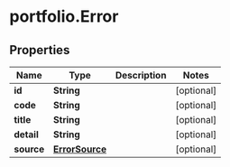 # portfolio.Error

## Properties

Name | Type | Description | Notes
------------ | ------------- | ------------- | -------------
**id** | **String** |  | [optional] 
**code** | **String** |  | [optional] 
**title** | **String** |  | [optional] 
**detail** | **String** |  | [optional] 
**source** | [**ErrorSource**](ErrorSource.md) |  | [optional] 


